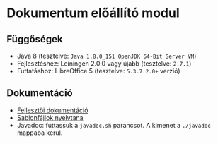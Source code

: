 # Dokumentum előállító modul

## Függőségek

- Java 8 (tesztelve: `Java 1.8.0_151 OpenJDK 64-Bit Server VM`)
- Fejlesztéshez: Leiningen 2.0.0 vagy újabb (tesztelve: `2.7.1`)
- Futtatáshoz: LibreOffice 5 (tesztelve: `5.3.7.2.0+` verzió)

## Dokumentáció
- [Fejlesztői dokumentáció](development.md)
- [Sablonfájlok nyelvtana](doc/syntax.md)
- Javadoc: futtassuk a `javadoc.sh` parancsot. A kimenet a `./javadoc` mappaba kerul.
